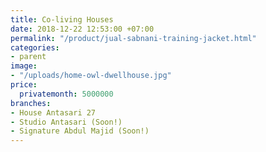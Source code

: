 ```yaml
---
title: Co-living Houses
date: 2018-12-22 12:53:00 +07:00
permalink: "/product/jual-sabnani-training-jacket.html"
categories:
- parent
image:
- "/uploads/home-owl-dwellhouse.jpg"
price:
  privatemonth: 5000000
branches:
- House Antasari 27
- Studio Antasari (Soon!)
- Signature Abdul Majid (Soon!)
---
```


